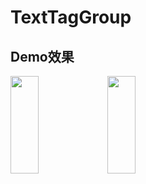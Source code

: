 # TextTagGroup
## Demo效果
<img src="https://github.com/gitjing/TextTagGroup/blob/master/img/select.gif" width="30%" height="20%" />
<img src="https://github.com/gitjing/TextTagGroup/blob/master/img/center.gif" width="30%" height="20%" />




